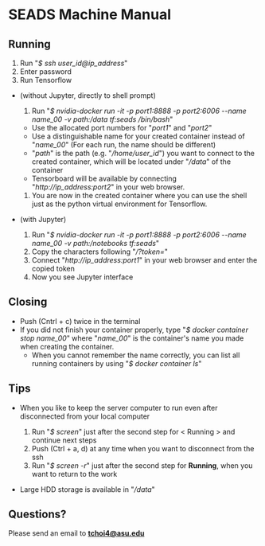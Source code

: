 # SEADS Machine Manual  

## Running
1. Run "*$ ssh user_id@ip_address*"
1. Enter password
1. Run Tensorflow
  * (without Jupyter, directly to shell prompt)
    1. Run "*$ nvidia-docker run -it -p port1:8888 -p port2:6006 --name name_00 -v path:/data tf:seads /bin/bash*"
      * Use the allocated port numbers for "*port1*" and "*port2*"
      * Use a distinguishable name for your created container instead of "*name_00*" (For each run, the name should be different)  
      * "*path*" is the path (e.g. "*/home/user_id*") you want to connect to the created container, which will be located under "*/data*" of the container
      * Tensorboard will be available by connecting "*http://ip_address:port2*" in your web browser.
    1. You are now in the created container where you can use the shell just as the python virtual environment for Tensorflow.

  * (with Jupyter)   
    1. Run "*$ nvidia-docker run -it -p port1:8888 -p port2:6006 --name name_00 -v path:/notebooks tf:seads*"
    1. Copy the characters following "*/?token=*"
    1. Connect "*http://ip_address:port1*" in your web browser and enter the copied token
    1. Now you see Jupyter interface

## Closing
- Push (Cntrl + c) twice in the terminal
- If you did not finish your container properly, type "*$ docker container stop name_00*" where "*name_00*" is the container's name you made when creating the container.
  - When you cannot remember the name correctly, you can list all running containers by using "*$ docker container ls*"

## Tips
* When you like to keep the server computer to run even after disconnected from your local computer
  1. Run "*$ screen*" just after the second step for < Running > and continue next steps
  1. Push (Ctrl + a, d) at any time when you want to disconnect from the ssh
  1. Run "*$ screen -r*" just after the second step for **Running**, when you want to return to the work

* Large HDD storage is available in "*/data*"

## Questions?
Please send an email to **tchoi4@asu.edu**
